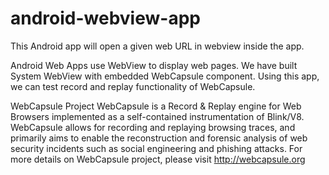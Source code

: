 # android-webview-app

This Android app will open a given web URL in webview inside the app.

Android Web Apps use WebView to display web pages. We have built System WebView with embedded WebCapsule component. 
Using this app, we can test record and replay functionality of WebCapsule.

WebCapsule Project
WebCapsule is a Record & Replay engine for Web Browsers implemented as a self-contained instrumentation of Blink/V8. WebCapsule allows for 
recording and replaying browsing traces, and primarily aims to enable the reconstruction and forensic analysis of web security incidents such as social 
engineering and phishing attacks.
For more details on WebCapsule project, please visit http://webcapsule.org
